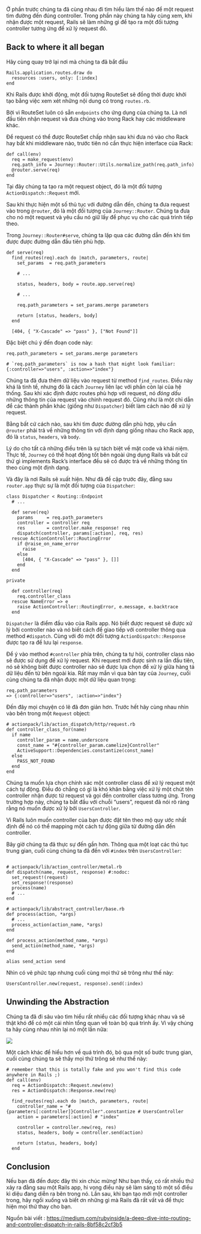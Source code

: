 Ở phần trước chúng ta đã cùng nhau đi tìm hiểu làm thế nào để một request tìm đường đến đúng controller. Trong phần này chúng ta hãy cùng xem, khi nhận được một request, Rails sẽ làm những gì để tạo ra một đối tượng controller tương ứng để xử lý request đó.
## Back to where it all began
Hãy cùng quay trở lại nơi mà chúng ta đã bắt đầu
```
Rails.application.routes.draw do
  resources :users, only: [:index]
end
```
Khi Rails được khởi động, một đối tượng RouteSet sẽ đồng thời được khởi tạo bằng việc xem xét những nội dung có trong `routes.rb`.

Bời vì RouteSet luôn có sẵn `endpoints` cho ứng dụng của chúng ta. Là nơi đầu tiên nhận request và đưa chúng vào trong Rack hay các middleware khác.

Để request có thể được RouteSet chấp nhận sau khi đưa nó vào cho Rack hay bất khi middleware nào, trước tiên nó cần thực hiện interface của Rack:
```
def call(env)
  req = make_request(env)
  req.path_info = Journey::Router::Utils.normalize_path(req.path_info)
  @router.serve(req)
end
```
Tại đây chúng ta tạo ra một request object, đó là một đối tượng `ActionDispatch::Request` mới.

Sau khi thực hiện một số thủ tục với đường dẫn đến, chúng ta đưa request vào trong `@router`, đó là một đối tượng của `Journey::Router`. Chúng ta đưa cho nó một request và yêu cầu nó giữ lấy để phục vụ cho các quá trình tiếp theo.

Trong `Journey::Router#serve`, chúng ta lặp qua các đường dẫn đến khi tìm được được đường dẫn đầu tiên phù hợp.

```
def serve(req)
  find_routes(req).each do |match, parameters, route|
    set_params  = req.path_parameters

    # ...

    status, headers, body = route.app.serve(req)

    # ...

    req.path_parameters = set_params.merge parameters

    return [status, headers, body]
  end

  [404, { "X-Cascade" => "pass" }, ["Not Found"]]
```

Đặc biệt chú ý đến đoạn code này:

```
req.path_parameters = set_params.merge parameters

# `req.path_parameters` is now a hash that might look familiar:
{:controller=>"users", :action=>"index"}
```

Chúng ta đã đưa thêm dữ liệu vào request từ method `find_routes`. Điều này khá là tinh tế, nhưng đó là cách `Journey` liên lạc với phần còn lại của hệ thống. Sau khi xác định được routes phù hợp với request, nó *đóng dấu* những thông tin của request vào chính request đó. Cũng như là một chỉ dẫn để các thành phần khác (giống như `Dispatcher`) biết làm cách nào để xử lý request.

Bằng bất cứ cách nào, sau khi tìm được đường dẫn phù hợp, yêu cần `@router` phải trả về những thông tin với định dạng giống nhau cho Rack app, đó là `status`, `headers`, và `body`.

Lý do cho tất cả những điều trên là sự tách biệt về mặt code và khái niệm. Thực tế, `Journey` có thể hoạt động tốt bên ngoài ứng dụng Rails và bất cứ thứ gì implements Rack’s interface đều sẽ có được trả về những thông tin theo cùng một định dạng.

Và đây là nơi Rails sẽ xuất hiện. Như đã đề cập trước đây, đằng sau `router.app` thực sự là một đối tượng của `Dispatcher`:
```
class Dispatcher < Routing::Endpoint
  # ...

  def serve(req)
    params     = req.path_parameters
    controller = controller req
    res        = controller.make_response! req
    dispatch(controller, params[:action], req, res)
  rescue ActionController::RoutingError
    if @raise_on_name_error
      raise
    else
      [404, { "X-Cascade" => "pass" }, []]
    end
  end

private

  def controller(req)
    req.controller_class
  rescue NameError => e
    raise ActionController::RoutingError, e.message, e.backtrace
  end
```

`Dispatcher` là điểm đầu vào của Rails app. Nó biết được request sẽ được xử lý bởi controller nào và nó biết cách để giao tiếp với controller thông qua method `#dispatch`. Cùng với đó một đối tượng `ActionDispatch::Response` được tạo ra để lưu lại `response`.

Để ý vào method `#controller` phía trên, chúng ta tự hỏi, controller class nào sẽ được sử dụng để xử lý request. Khi request mới được sinh ra lần đầu tiên, nó sẽ không biết được controller nào sẽ được lựa chọn để xử lý giữa hàng tá dữ liệu đến từ bên ngoài kia. Rất may mắn vì qua bàn tay của `Journey`, cuối cùng chúng ta đã nhận được một dữ liệu quan trọng:
```
req.path_parameters
=> {:controller=>"users", :action=>"index"}
```

Đến đây mọi chuyện có lẽ đã đơn giản hơn. Trước hết hãy cùng nhau nhìn vào bên trong một `Request` object:

```
# actionpack/lib/action_dispatch/http/request.rb
def controller_class_for(name)
  if name
    controller_param = name.underscore
    const_name = "#{controller_param.camelize}Controller"
    ActiveSupport::Dependencies.constantize(const_name)
  else
    PASS_NOT_FOUND
  end
end
```

Chúng ta muốn lựa chọn chính xác một controller class để xử lý request một cách tự động. Điều đó chẳng có gì là khó khăn bằng việc xử lý một chút tên controller nhận được từ request và gọi đến controller class tương ứng. Trong trường hợp này, chúng ta bắt đầu với chuỗi “users”, request đã nói rõ ràng rằng nó muốn được xử lý bởi `UsersController`.

Vì Rails luôn muốn controller của bạn được đặt tên theo mộ quy ước nhất định để nó có thể mapping một cách tự động giữa từ đường dẫn đến controller.

Bây giờ chúng ta đã thực sự đến gần hơn. Thông qua một loạt các thủ tục trung gian, cuối cùng chúng ta đã đến với `#index` trên `UsersController`:
```

# actionpack/lib/action_controller/metal.rb
def dispatch(name, request, response) #:nodoc:
  set_request!(request)
  set_response!(response)
  process(name)
  # ...
end

# actionpack/lib/abstract_controller/base.rb
def process(action, *args)
  # ...
  process_action(action_name, *args)
end

def process_action(method_name, *args)
  send_action(method_name, *args)
end

alias send_action send
```

Nhìn có vẻ phức tạp nhưng cuối cùng mọi thứ sẽ trông như thế này:
```
UsersController.new(request, response).send(:index)
```
## Unwinding the Abstraction
Chúng ta đã đi sâu vào tìm hiểu rất nhiểu các đối tượng khác nhau và sẽ thật khó để có một cái nhìn tổng quan về toàn bộ quá trình ấy. Vì vậy chúng ta hãy cùng nhau nhìn lại nó một lần nữa:

![](https://images.viblo.asia/cab5e7df-0bd0-498f-91bb-890b75de9cc5.png)

Một cách khác để hiểu hơn về quá trình đó, bỏ qua một số bước trung gian, cuối cùng chúng ta sẽ thấy mọi thứ trông sẽ như thế này:

```
# remember that this is totally fake and you won't find this code anywhere in Rails ;)
def call(env)
  req = ActionDispatch::Request.new(env)
  res = ActionDispatch::Response.new(req)

  find_routes(req).each do |match, parameters, route|
    controller_name = "#{parameters[:controller]}Controller".constantize # UsersController
    action = parameters[:action] # "index"

    controller = controller.new(req, res)
    status, headers, body = controller.send(action)

    return [status, headers, body]
  end
```

## Conclusion

Nếu bạn đã đến được đây thì xin chúc mừng! Như bạn thấy, có rất nhiều thứ xảy ra đằng sau một Rails app, hi vọng điều này sẽ làm sáng tỏ một số điều kì diệu đang diễn ra bên trong nó.
Lần sau, khi bạn tạo mới một controller trong, hãy ngồi xuống và biết ơn những gì mà Rails đã rất vất vả để thực hiện mọi thứ thay cho bạn.

Nguồn bài viết : https://medium.com/rubyinside/a-deep-dive-into-routing-and-controller-dispatch-in-rails-8bf58c2cf3b5